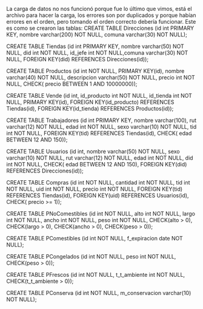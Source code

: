 La carga de datos no nos funcionó porque fue lo último que vimos, está el archivo para hacer la carga, los errores son por duplicados y porque habían errores en el orden, pero tomando el orden correcto debería funcionar. Este es como se crearon las tablas: CREATE TABLE Direcciones (id int PRIMARY KEY, nombre varchar(200) NOT NULL, comuna varchar(30) NOT NULL);

CREATE TABLE Tiendas (id int PRIMARY KEY, nombre varchar(50) NOT NULL, did int NOT NULL, id_jefe int NOT NULL,comuna varchar(30) NOT NULL,  FOREIGN KEY(did) REFERENCES Direcciones(id));

CREATE TABLE Productos (id int NOT NULL, PRIMARY KEY(id), nombre varchar(40) NOT NULL, descripcion varchar(50) NOT NULL, precio int NOT NULL, CHECK( precio BETWEEN 1 AND 10000000));

CREATE TABLE Vende (id int, id_producto int NOT NULL, id_tienda int NOT NULL, PRIMARY KEY(id), FOREIGN KEY(id_producto) REFERENCES Tiendas(id), FOREIGN KEY(id_tienda) REFERENCES Productos(id));

CREATE TABLE Trabajadores (id int PRIMARY KEY, nombre varchar(100), rut varchar(12) NOT NULL, edad int NOT NULL, sexo varchar(10) NOT NULL, tid int NOT NULL, FOREIGN KEY(tid) REFERENCES Tiendas(id), CHECK( edad BETWEEN 12 AND 150));

CREATE TABLE Usuarios (id int,  nombre varchar(50) NOT NULL, sexo varchar(10) NOT NULL, rut varchar(12) NOT NULL, edad int NOT NULL, did int NOT NULL, CHECK( edad BETWEEN 12 AND 150), FOREIGN KEY(did) REFERENCES Direcciones(id));

CREATE TABLE Compras (id int NOT NULL, cantidad int NOT NULL, tid int NOT NULL, uid int NOT NULL, precio int NOT NULL, FOREIGN KEY(tid) REFERENCES Tiendas(id), FOREIGN KEY(uid) REFERENCES Usuarios(id), CHECK( precio >= 1));

CREATE TABLE PNoComestibles (id int NOT NULL, alto int NOT NULL, largo int NOT NULL, ancho int NOT NULL, peso int NOT NULL, CHECK(alto > 0), CHECK(largo > 0), CHECK(ancho > 0), CHECK(peso > 0));

CREATE TABLE PComestibles (id int NOT NULL, f_expiracion date NOT NULL);

CREATE TABLE PCongelados (id int NOT NULL, peso int NOT NULL, CHECK(peso > 0));

CREATE TABLE PFrescos (id int NOT NULL, t_t_ambiente int NOT NULL, CHECK(t_t_ambiente > 0));

CREATE TABLE PConserva (id int NOT NULL, m_conservacion varchar(10) NOT NULL);
